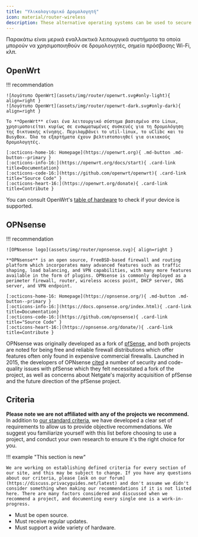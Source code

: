 ```yaml
---
title: "Υλικολογισμικό Δρομολογητή"
icon: material/router-wireless
description: These alternative operating systems can be used to secure your router or Wi-Fi access point.
---
```


Παρακάτω είναι μερικά εναλλακτικά λειτουργικά συστήματα τα οποία μπορούν να χρησιμοποιηθούν σε δρομολογητές, σημεία πρόσβασης Wi-Fi, κλπ.

## OpenWrt

!!! recommendation

    ![Λογότυπο OpenWrt](assets/img/router/openwrt.svg#only-light){ align=right }
    ![Λογότυπο OpenWrt](assets/img/router/openwrt-dark.svg#only-dark){ align=right }
    
    Το **OpenWrt** είναι ένα λειτουργικό σύστημα βασισμένο στο Linux, χρησιμοποιείται κυρίως σε ενσωματωμένες συσκευές για τη δρομολόγηση της δικτυακής κίνησης. Περιλαμβάνει το util-linux, το uClibc και το BusyBox. Όλα τα εξαρτήματα έχουν βελτιστοποιηθεί για οικιακούς δρομολογητές.
    
    [:octicons-home-16: Homepage](https://openwrt.org){ .md-button .md-button--primary }
    [:octicons-info-16:](https://openwrt.org/docs/start){ .card-link title=Documentation}
    [:octicons-code-16:](https://github.com/openwrt/openwrt){ .card-link title="Source Code" }
    [:octicons-heart-16:](https://openwrt.org/donate){ .card-link title=Contribute }

You can consult OpenWrt's [table of hardware](https://openwrt.org/toh/start) to check if your device is supported.

## OPNsense

!!! recommendation

    ![OPNsense logo](assets/img/router/opnsense.svg){ align=right }
    
    **OPNsense** is an open source, FreeBSD-based firewall and routing platform which incorporates many advanced features such as traffic shaping, load balancing, and VPN capabilities, with many more features available in the form of plugins. OPNsense is commonly deployed as a perimeter firewall, router, wireless access point, DHCP server, DNS server, and VPN endpoint.
    
    [:octicons-home-16: Homepage](https://opnsense.org/){ .md-button .md-button--primary }
    [:octicons-info-16:](https://docs.opnsense.org/index.html){ .card-link title=Documentation}
    [:octicons-code-16:](https://github.com/opnsense){ .card-link title="Source Code" }
    [:octicons-heart-16:](https://opnsense.org/donate/){ .card-link title=Contribute }

OPNsense was originally developed as a fork of [pfSense](https://en.wikipedia.org/wiki/PfSense), and both projects are noted for being free and reliable firewall distributions which offer features often only found in expensive commercial firewalls. Launched in 2015, the developers of OPNsense [cited](https://docs.opnsense.org/history/thefork.html) a number of security and code-quality issues with pfSense which they felt necessitated a fork of the project, as well as concerns about Netgate's majority acquisition of pfSense and the future direction of the pfSense project.

## Criteria

**Please note we are not affiliated with any of the projects we recommend.** In addition to [our standard criteria](about/criteria.md), we have developed a clear set of requirements to allow us to provide objective recommendations. We suggest you familiarize yourself with this list before choosing to use a project, and conduct your own research to ensure it's the right choice for you.

!!! example "This section is new"

    We are working on establishing defined criteria for every section of our site, and this may be subject to change. If you have any questions about our criteria, please [ask on our forum](https://discuss.privacyguides.net/latest) and don't assume we didn't consider something when making our recommendations if it is not listed here. There are many factors considered and discussed when we recommend a project, and documenting every single one is a work-in-progress.

- Must be open source.
- Must receive regular updates.
- Must support a wide variety of hardware.
